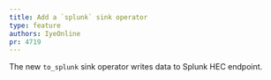 ```yaml
---
title: Add a `splunk` sink operator
type: feature
authors: IyeOnline
pr: 4719
---
```


The new `to_splunk` sink operator writes data to Splunk HEC endpoint.
